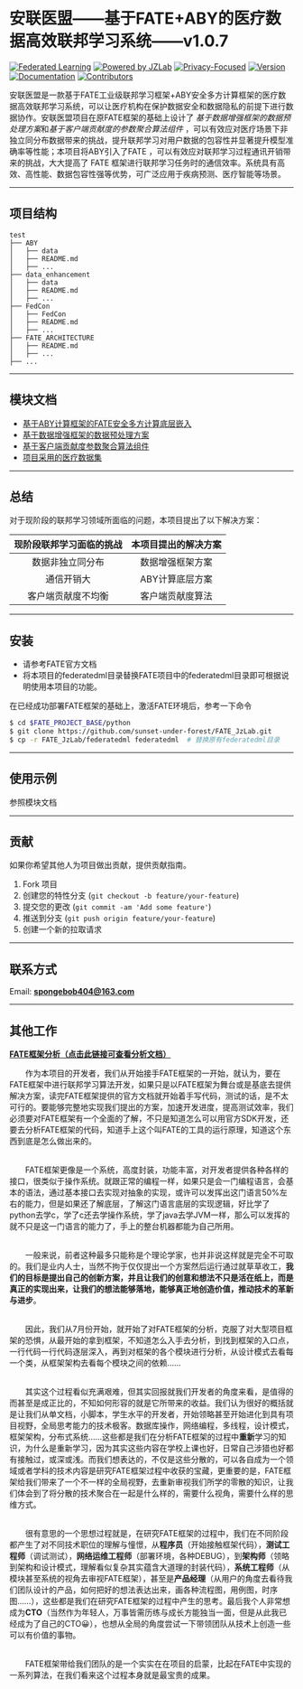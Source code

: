 # 安联医盟——基于FATE+ABY的医疗数据高效联邦学习系统——v1.0.7

[![Federated Learning](https://img.shields.io/badge/Federated%20Learning-Enabled-brightgreen)](https://www.example.com/federated-learning) [![Powered by JZLab](https://img.shields.io/badge/Powered%20by-JZLab-orange)](https://fate-oss.github.io/) [![Privacy-Focused](https://img.shields.io/badge/Privacy-Focused-blue)](https://www.example.com/privacy-policy) [![Version](https://img.shields.io/badge/Version-1.0.7-brightgreen)](https://www.example.com/releases) [![Documentation](https://img.shields.io/badge/Documentation-Yes-brightgreen)](https://www.example.com/docs) [![Contributors](https://img.shields.io/badge/Contributors-5-orange)](https://www.example.com/contributors)

安联医盟是一款基于FATE工业级联邦学习框架+ABY安全多方计算框架的医疗数据高效联邦学习系统，可以让医疗机构在保护数据安全和数据隐私的前提下进行数据协作。安联医盟项目在原FATE框架的基础上设计了
*基于数据增强框架的数据预处理方案*和*基于客户端贡献度的参数聚合算法组件*
，可以有效应对医疗场景下非独立同分布数据带来的挑战，提升联邦学习对用户数据的包容性并显著提升模型准确率等性能；本项目将ABY引入了FATE
，可以有效应对联邦学习过程通讯开销带来的挑战，大大提高了 FATE 框架进行联邦学习任务时的通信效率。系统具有高效、高性能、数据包容性强等优势，可广泛应用于疾病预测、医疗智能等场景。

<hr>

## 项目结构

```
test
├── ABY
│   ├── data
│   ├── README.md
│   ├── ...
├── data_enhancement
│   ├── data
│   ├── README.md
│   ├── ...
├── FedCon
│   ├── FedCon
│   ├── README.md
│   ├── ...
├── FATE_ARCHITECTURE
│   ├── README.md
│   ├── ...
├── ...
```

<hr>

## 模块文档

- [基于ABY计算框架的FATE安全多方计算底层嵌入](./test/ABY/README.md)
- [基于数据增强框架的数据预处理方案](./test/data_enhancement/README.md)
- [基于客户端贡献度参数聚合算法组件](./test/FedCon/README.md)
- [项目采用的医疗数据集](./test/data/README.md)

<hr>

## 总结

对于现阶段的联邦学习领域所面临的问题，本项目提出了以下解决方案：

| 现阶段联邦学习面临的挑战 | 本项目提出的解决方案 |
|:------------:|:----------:|
|   数据非独立同分布   |  数据增强框架方案  |
|    通信开销大     | ABY计算底层方案  |
|  客户端贡献度不均衡   |  客户端贡献度算法  |

<hr>

## 安装

- 请参考FATE官方文档
- 将本项目的federatedml目录替换FATE项目中的federatedml目录即可根据说明使用本项目的功能。


在已经成功部署FATE框架的基础上，激活FATE环境后，参考一下命令

```bash
$ cd $FATE_PROJECT_BASE/python
$ git clone https://github.com/sunset-under-forest/FATE_JzLab.git
$ cp -r FATE_JzLab/federatedml federatedml  # 替换原有federatedml目录
```
<hr>

## 使用示例

参照模块文档

<hr>

## 贡献

如果你希望其他人为项目做出贡献，提供贡献指南。

1. Fork 项目
2. 创建您的特性分支 (`git checkout -b feature/your-feature`)
3. 提交您的更改 (`git commit -am 'Add some feature'`)
4. 推送到分支 (`git push origin feature/your-feature`)
5. 创建一个新的拉取请求

<hr>

## 联系方式

Email:  **spongebob404@163.com**


<hr>

## 其他工作

**[FATE框架分析（点击此链接可查看分析文档）](test%2FFATE_ARCHITECTURE%2FREADME.md)**


&emsp;&emsp;作为本项目的开发者，我们从开始接手FATE框架的一开始，就认为，要在FATE框架中进行联邦学习算法开发，如果只是以FATE框架为舞台或是基底去提供解决方案，读完FATE框架提供的官方文档就开始着手写代码，测试的话，是不太可行的。要能够完整地实现我们提出的方案，加速开发进度，提高测试效率，我们必须要对FATE框架有一个全面的了解，不只是知道怎么可以用官方SDK开发，还要去分析FATE框架的代码，知道手上这个叫FATE的工具的运行原理，知道这个东西到底是怎么做出来的。
<br>
<br>

&emsp;&emsp;FATE框架更像是一个系统，高度封装，功能丰富，对开发者提供各种各样的接口，很类似于操作系统。就跟正常的编程一样，如果只是会一门编程语言，会基本的语法，通过基本接口去实现对抽象的实现，或许可以发挥出这门语言50%左右的能力，但是如果还了解底层，了解这门语言底层的实现逻辑，好比学了python去学c，学了c还去学操作系统，学了java去学JVM一样，那么可以发挥的就不只是这一门语言的能力了，手上的整台机器都能为自己所用。
<br>
<br>

&emsp;&emsp;一般来说，前者这种最多只能称是个理论学家，也并非说这样就是完全不可取的。我们是业内人士，当然不拘于仅仅提出一个方案然后运行通过就草草收工，**我们的目标是提出自己的创新方案，并且让我们的创意和想法不只是活在纸上，而是真正的实现出来，让我们的想法能够落地，能够真正地创造价值，推动技术的革新与进步**。
<br>
<br>

&emsp;&emsp;因此，我们从7月份开始，就开始了对FATE框架的分析，克服了对大型项目框架的恐惧，从最开始的拿到框架，不知道怎么入手去分析，到找到框架的入口点，一行代码一行代码逐层深入，再到对框架的各个模块进行分析，从设计模式去看每一个类，从框架架构去看每个模块之间的依赖……
<br>
<br>

&emsp;&emsp;其实这个过程看似充满艰难，但其实回报就我们开发者的角度来看，是值得的而甚至是成正比的，不知如何形容的就是它所带来的收益。我们认为很好的概括就是让我们从单文档，小脚本，学生水平的开发者，开始领略甚至开始进化到具有项目视野，全局思考能力的技术极客。数据库操作，网络编程，多线程，设计模式，框架架构，分布式系统……这些都是我们在分析FATE框架的过程中**重新**学习的知识，为什么是重新学习，因为其实这些内容在学校上课也好，日常自己涉猎也好都有接触过，或深或浅。而我们想表达的，不仅是这些分散的，可以各自成为一个领域或者学科的技术内容是研究FATE框架过程中收获的宝藏，更重要的是，FATE框架给我们带来了一个不一样的全局视野，去重新审视我们所学的零散的知识，让我们体会到了将分散的技术聚合在一起是什么样的，需要什么视角，需要什么样的思维方式。
<br>
<br>

&emsp;&emsp;很有意思的一个思想过程就是，在研究FATE框架的过程中，我们在不同阶段都产生了对不同技术职位的理解与憧憬，从**程序员**（开始接触框架代码），**测试工程师**（调试测试），**网络运维工程师**（部署环境，各种DEBUG），到**架构师**（领略到架构和设计模式，理解看似复杂其实蕴含大道理的封装代码），**系统工程师**（从模块甚至系统的视角去审视FATE框架），甚至是**产品经理**（从用户的角度去看待我们团队设计的产品，如何把好的想法表达出来，画各种流程图，用例图，时序图……），这些都是我们在研究FATE框架的过程中产生的思考。最后我个人非常想成为**CTO**（当然作为年轻人，万事皆需历练与成长方能独当一面，但是从此我已经成为了自己的CTO😀），也想从全局的角度尝试一下带领团队从技术上创造一些可以有价值的事物。
<br>
<br>

&emsp;&emsp;FATE框架带给我们团队的是一个实实在在项目的启蒙，比起在FATE中实现的一系列算法，在我们看来这个过程本身就是最宝贵的成果。






